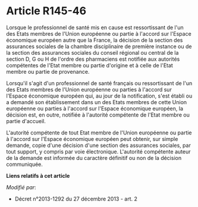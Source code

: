 # Article R145-46

Lorsque le professionnel de santé mis en cause est ressortissant de l'un des Etats membres de l'Union européenne ou partie à
l'accord sur l'Espace économique européen autre que la France, la décision de la section des assurances sociales de la
chambre disciplinaire de première instance ou de la section des assurances sociales du conseil régional ou central de la
section D, G ou H de l'ordre des pharmaciens est notifiée aux autorités compétentes de l'Etat membre ou partie d'origine et à
celle de l'Etat membre ou partie de provenance. 

Lorsqu'il s'agit d'un professionnel de santé français ou ressortissant de l'un des Etats membres de l'Union européenne ou
parties à l'accord sur l'Espace économique européen qui, au jour de la notification, s'est établi ou a demandé son
établissement dans un des Etats membres de cette Union européenne ou parties à l'accord sur l'Espace économique européen, la
décision est, en outre, notifiée à l'autorité compétente de l'Etat membre ou partie d'accueil. 

L'autorité compétente de tout Etat membre de l'Union européenne ou partie à l'accord sur l'Espace économique européen peut
obtenir, sur simple demande, copie d'une décision d'une section des assurances sociales, par tout support, y compris par voie
électronique. L'autorité compétente auteur de la demande est informée du caractère définitif ou non de la décision
communiquée.

**Liens relatifs à cet article**

_Modifié par_:

  - Décret n°2013-1292 du 27 décembre 2013 - art. 2

